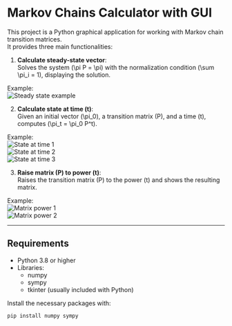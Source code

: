 # Markov Chains Calculator with GUI

This project is a Python graphical application for working with Markov chain transition matrices.  
It provides three main functionalities:

1. **Calculate steady-state vector**:  
   Solves the system \(\pi P = \pi\) with the normalization condition \(\sum \pi_i = 1\), displaying the solution.

Example:  
![Steady state example](images/Screenshot_2025-05-16_121913.png)


2. **Calculate state at time \(t\)**:  
   Given an initial vector \(\pi_0\), a transition matrix \(P\), and a time \(t\), computes \(\pi_t = \pi_0 P^t\).

Example:  
![State at time 1](/images/Screenshot_2025-05-16_122029.png)  
![State at time 2](images/Screenshot_2025-05-16_122046.png)  
![State at time 3](images/Screenshot_2025-05-16_122059.png)

3. **Raise matrix \(P\) to power \(t\)**:  
   Raises the transition matrix \(P\) to the power \(t\) and shows the resulting matrix.

Example:  
![Matrix power 1](images/Screenshot_2025-05-16_122121.png)  
![Matrix power 2](images/Screenshot_2025-05-16_122132.png)

---

## Requirements

- Python 3.8 or higher
- Libraries:  
  - numpy  
  - sympy  
  - tkinter (usually included with Python)

Install the necessary packages with:

```bash
pip install numpy sympy

